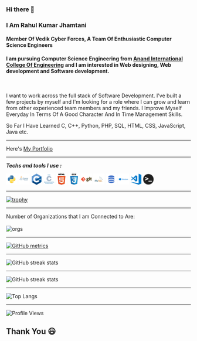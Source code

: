 ### Hi there 👋

### I Am Rahul Kumar Jhamtani

#### Member Of Vedik Cyber Forces, A Team Of Enthusiastic Computer Science Engineers 
#### I am pursuing Computer Science Engineering from <a href="https://anandice.ac.in">Anand International College Of Engineering</a> and I am interested in Web designing, Web development and Software development.

<br>

I want to work across the full stack of Software Development. I've built a few projects by myself and I'm looking for a role where I can grow and learn from other experienced team members and my friends.
I Improve Myself Everyday In Terms Of A Good Character And In Time Management Skills.
<br>

So Far I Have Learned C, C++, Python, PHP, SQL, HTML, CSS, JavaScript, Java etc.
<br>
<hr>
Here's <a href="https://rahulkumarjhamtani.github.io/">My Portfolio</a>
<hr>

***Techs and tools I use :***

<code><img height="30" src="https://raw.githubusercontent.com/github/explore/80688e429a7d4ef2fca1e82350fe8e3517d3494d/topics/python/python.png"></code>
<code><img height="30" src="https://raw.githubusercontent.com/github/explore/80688e429a7d4ef2fca1e82350fe8e3517d3494d/topics/java/java.png"></code>
<code><img height="30" src="https://raw.githubusercontent.com/github/explore/80688e429a7d4ef2fca1e82350fe8e3517d3494d/topics/cpp/cpp.png"></code>
<code><img height="30" src="https://raw.githubusercontent.com/github/explore/80688e429a7d4ef2fca1e82350fe8e3517d3494d/topics/c/c.png"></code>
<code><img height="30" src="https://raw.githubusercontent.com/github/explore/80688e429a7d4ef2fca1e82350fe8e3517d3494d/topics/html/html.png"></code>
<code><img height="30" src="https://raw.githubusercontent.com/github/explore/80688e429a7d4ef2fca1e82350fe8e3517d3494d/topics/css/css.png"></code>
<code><img height="30" src="https://raw.githubusercontent.com/github/explore/80688e429a7d4ef2fca1e82350fe8e3517d3494d/topics/git/git.png"></code>
<code><img height="30" src="https://raw.githubusercontent.com/github/explore/80688e429a7d4ef2fca1e82350fe8e3517d3494d/topics/mysql/mysql.png"></code>
<code><img height="30" src="https://raw.githubusercontent.com/github/explore/80688e429a7d4ef2fca1e82350fe8e3517d3494d/topics/sql/sql.png"></code>
<code><img height="30" src="https://raw.githubusercontent.com/github/explore/80688e429a7d4ef2fca1e82350fe8e3517d3494d/topics/windows/windows.png"></code>
<code><img height="30" src="https://raw.githubusercontent.com/github/explore/80688e429a7d4ef2fca1e82350fe8e3517d3494d/topics/visual-studio-code/visual-studio-code.png"></code>
<code><img height="30" src="https://raw.githubusercontent.com/github/explore/80688e429a7d4ef2fca1e82350fe8e3517d3494d/topics/terminal/terminal.png"></code>

<hr>

[![trophy](https://github-profile-trophy.vercel.app/?username=rahulkumarjhamtani)](https://github.com/ryo-ma/github-profile-trophy)

<hr>

Number of Organizations that I am Connected to Are: 
<br>
<br>
![orgs](https://orgstats-dtiqy7m68-himanshurajora.vercel.app/?username=rahulkumarjhamtani&color=red)

<hr>

[![GitHub metrics](https://metrics.lecoq.io/rahulkumarjhamtani)](https://metrics.lecoq.io/rahulkumarjhamtani)  

<hr>

![GitHub streak stats](https://github-readme-stats.vercel.app/api?username=rahulkumarjhamtani&show_icons=true&theme=radical)

<hr>

![GitHub streak stats](https://github-readme-streak-stats.herokuapp.com/?user=rahulkumarjhamtani)  

<hr>

![Top Langs](https://github-readme-stats.vercel.app/api/top-langs/?username=rahulkumarjhamtani&layout=compact&langs_count=10)

<hr>

![Profile Views](https://komarev.com/ghpvc/?username=rahulkumarjhamtani&color=blue)


<h2>Thank You 😃 </h2> 
